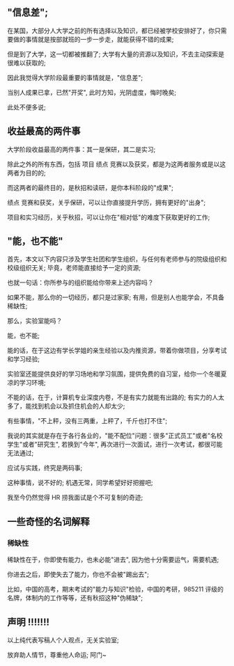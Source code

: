 
## "信息差";

在某国，大部分人大学之前的所有选择以及知识，都已经被学校安排好了，你只需要做的事情就是按部就班的一步一步走，就能获得不错的成果;

但是到了大学，这一切都被推翻了; 大学有大量的资源以及知识，不去主动探索是很难以获取的;

因此我觉得大学阶段最重要的事情就是，"信息差";

当别人成果已拿，已然"开奖", 此时方知，光阴虚度，悔时晚矣;

此处不便多说;

## 收益最高的两件事

大学阶段收益最高的两件事：其一是保研，其二是实习;

除此之外的所有东西，包括 项目 绩点 竞赛以及获奖，都是为这两者服务或是以这两者为目的的;

而这两者的最终目的，是秋招和读研，是你本科阶段的"成果";

绩点 竞赛和获奖，关乎保研，可以让你直接提升学历，拥有更好的"出身";

项目和实习经历，关乎秋招，可以让你在"相对低"的难度下获取更好的工作;

## "能，也不能"

首先，本文以下内容只涉及学生社团和学生组织，与任何有老师参与的院级组织和校级组织无关; 毕竟，老师能直接给予一定的资源;

也就一句话：你所参与的组织能给你带来上述内容吗？

如果不能，那么你的一切经历，都只是过家家; 有用，但是别人也能学会，不具备稀缺性;

那么，实验室能吗？

能，也不能;

能的话，在于这边有学长学姐的亲生经验以及内推资源，带着你做项目，分享考试和学习经验;

实验室还能提供良好的学习场地和学习氛围，提供免费的自习室，给你一个冬暖夏凉的学习环境;

不能的话，在于，计算机专业深度内卷，不是有实力就能有出路的; 有实力的人太多了，能找到机会以及抓住机会的人却太少;

有些事情，"不上秤，没有三两重，上秤了，千斤也打不住";

我说的其实就是存在于各行各业的，"能不配位"问题：很多"正式员工"或者"名校学生"或者"研究生", 若换到"今年", 再次进行一次面试，进行一次考试，都很可能无法通过;

应试与实践，终究是两码事;

这种事情，说不好的; 机遇无常，同学希望好好把握吧;

我至今仍然觉得 HR 捞我面试是个不可复制的奇迹;

## 一些奇怪的名词解释

### 稀缺性

稀缺性在于，你即使有能力，也未必能"进去", 因为他十分需要运气，需要机遇;

你进去之后，即使失去了能力，你也不会被"踢出去";

比如，中国的高考，期末考试的"能力与知识"检验，中国的考研，985211 评级的名牌，体制内的工作等等，还有秋招这种"伪稀缺";

## 声明 !!!!!!!

以上纯代表写稿人个人观点，无关实验室;

放弃助人情节，尊重他人命运; 阿门~
